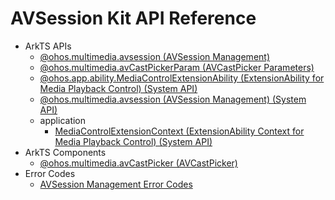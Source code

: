 # AVSession Kit API Reference

- ArkTS APIs
  - [@ohos.multimedia.avsession (AVSession Management)](js-apis-avsession.md)
  - [@ohos.multimedia.avCastPickerParam (AVCastPicker Parameters)](js-apis-avCastPickerParam.md)
  <!--Del-->
  - [@ohos.app.ability.MediaControlExtensionAbility (ExtensionAbility for Media Playback Control) (System API)](js-apis-app-ability-MediaControlExtensionAbility-sys.md)
  - [@ohos.multimedia.avsession (AVSession Management) (System API)](js-apis-avsession-sys.md)
  - application
    - [MediaControlExtensionContext (ExtensionAbility Context for Media Playback Control) (System API)](js-apis-inner-application-MediaControlExtensionContext-sys.md)
  <!--DelEnd-->
- ArkTS Components
  - [@ohos.multimedia.avCastPicker (AVCastPicker)](ohos-multimedia-avcastpicker.md)
- Error Codes
  - [AVSession Management Error Codes](errorcode-avsession.md)
